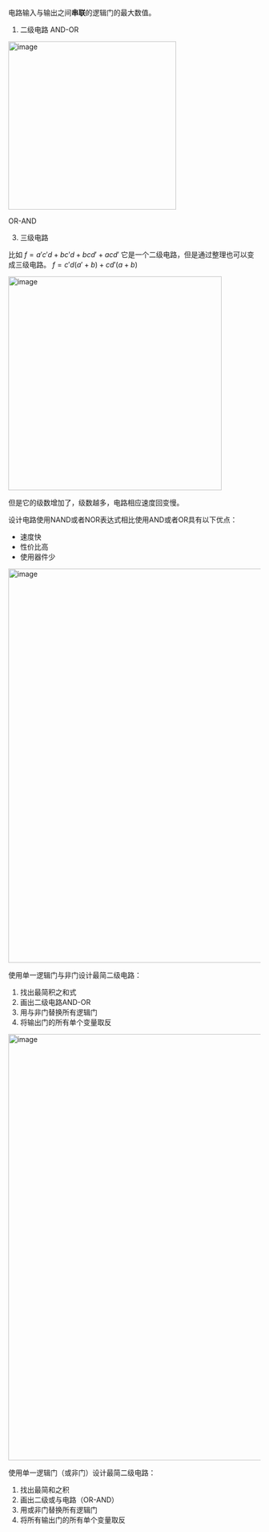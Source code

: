 电路输入与输出之间**串联**的逻辑门的最大数值。
1. 二级电路
AND-OR

<img width="335" alt="image" src="https://github.com/zmz231126/Learning/assets/164715631/4b3e55cf-93f7-4376-9a44-084e413cc9e4">


OR-AND

3. 三级电路
   
比如 $f = a'c'd + bc'd + bcd' + acd'$ 它是一个二级电路，但是通过整理也可以变成三级电路。 $f = c'd(a'+b) + cd'(a+b)$

<img width="426" alt="image" src="https://github.com/zmz231126/Learning/assets/164715631/c3a72062-f48a-4fd1-902c-8596097d3702">

但是它的级数增加了，级数越多，电路相应速度回变慢。

设计电路使用NAND或者NOR表达式相比使用AND或者OR具有以下优点：
- 速度快
- 性价比高
- 使用器件少

<img width="785" alt="image" src="https://github.com/zmz231126/Learning/assets/164715631/7d24770e-7ed6-468c-98d7-9629f0826718">

使用单一逻辑门与非门设计最简二级电路：
1. 找出最简积之和式
2. 画出二级电路AND-OR
3. 用与非门替换所有逻辑门
4. 将输出门的所有单个变量取反

<img width="849" alt="image" src="https://github.com/zmz231126/Learning/assets/164715631/0dd85bd9-df20-4a0f-95f5-d5d306731486">

使用单一逻辑门（或非门）设计最简二级电路：
1. 找出最简和之积
2. 画出二级或与电路（OR-AND）
3. 用或非门替换所有逻辑门
4. 将所有输出门的所有单个变量取反




